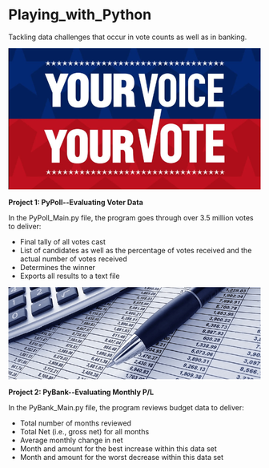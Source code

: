 # Playing_with_Python
Tackling data challenges that occur in vote counts as well as in banking.

![Voter Data](/your_voice_is_your_vote.png)

**Project 1: PyPoll--Evaluating Voter Data**

In the PyPoll_Main.py file, the program goes through over 3.5 million votes to deliver:
* Final tally of all votes cast
* List of candidates as well as the percentage of votes received and the actual number of votes received
* Determines the winner
* Exports all results to a text file


![Budget Data](/budget.jpg)

**Project 2: PyBank--Evaluating Monthly P/L**

In the PyBank_Main.py file, the program reviews budget data to deliver:
* Total number of months reviewed
* Total Net (i.e., gross net) for all months 
* Average monthly change in net
* Month and amount for the best increase within this data set
* Month and amount for the worst decrease within this data set
